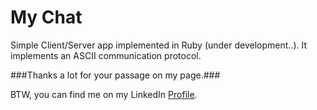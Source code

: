 My Chat
===========

Simple Client/Server app implemented in Ruby (under development..).
It implements an ASCII communication protocol.


###Thanks a lot for your passage on my page.###

BTW, you can find me on my LinkedIn [Profile](http://cn.linkedin.com/pub/mehdi-farsi/48/ba9/336/en).